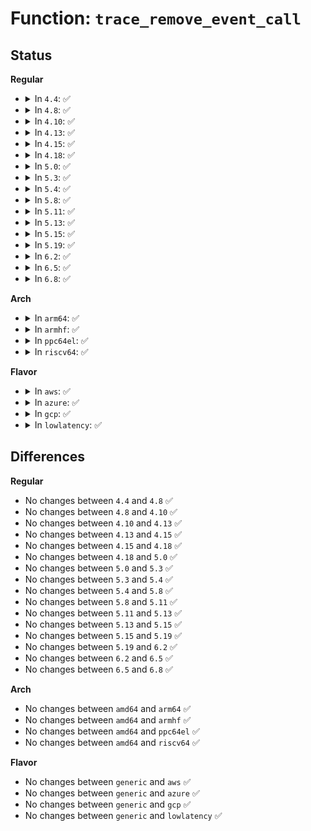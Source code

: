 # Function: <code>trace_remove_event_call</code>

## Status
<b>Regular</b>
<ul>
<li>
<details>
<summary>In <code>4.4</code>: ✅</summary>

```c
int trace_remove_event_call(struct trace_event_call *call);
```

**Collision:** Unique Global

**Inline:** No

**Transformation:** False

**Instances:**

```
In kernel/trace/trace_events.c (ffffffff81160fa0)
Location: kernel/trace/trace_events.c:2437
Inline: False
Direct callers:
  - kernel/trace/trace_kprobe.c:unregister_trace_kprobe
  - kernel/trace/trace_kprobe.c:create_trace_kprobe
```
**Symbols:**

```
ffffffff81160fa0-ffffffff81161075: trace_remove_event_call (STB_GLOBAL)
```
</details>
</li>
<li>
<details>
<summary>In <code>4.8</code>: ✅</summary>

```c
int trace_remove_event_call(struct trace_event_call *call);
```

**Collision:** Unique Global

**Inline:** No

**Transformation:** False

**Instances:**

```
In kernel/trace/trace_events.c (ffffffff8116b6c0)
Location: kernel/trace/trace_events.c:2342
Inline: False
Direct callers:
  - kernel/trace/trace_kprobe.c:create_trace_kprobe
  - kernel/trace/trace_kprobe.c:unregister_trace_kprobe
```
**Symbols:**

```
ffffffff8116b6c0-ffffffff8116b79c: trace_remove_event_call (STB_GLOBAL)
```
</details>
</li>
<li>
<details>
<summary>In <code>4.10</code>: ✅</summary>

```c
int trace_remove_event_call(struct trace_event_call *call);
```

**Collision:** Unique Global

**Inline:** No

**Transformation:** False

**Instances:**

```
In kernel/trace/trace_events.c (ffffffff811769b0)
Location: kernel/trace/trace_events.c:2311
Inline: False
Direct callers:
  - kernel/trace/trace_kprobe.c:create_trace_kprobe
  - kernel/trace/trace_kprobe.c:unregister_trace_kprobe
```
**Symbols:**

```
ffffffff811769b0-ffffffff81176a8c: trace_remove_event_call (STB_GLOBAL)
```
</details>
</li>
<li>
<details>
<summary>In <code>4.13</code>: ✅</summary>

```c
int trace_remove_event_call(struct trace_event_call *call);
```

**Collision:** Unique Global

**Inline:** No

**Transformation:** False

**Instances:**

```
In kernel/trace/trace_events.c (ffffffff81179770)
Location: kernel/trace/trace_events.c:2351
Inline: False
Direct callers:
  - kernel/trace/trace_kprobe.c:create_trace_kprobe
  - kernel/trace/trace_kprobe.c:unregister_trace_kprobe
```
**Symbols:**

```
ffffffff81179770-ffffffff81179843: trace_remove_event_call (STB_GLOBAL)
```
</details>
</li>
<li>
<details>
<summary>In <code>4.15</code>: ✅</summary>

```c
int trace_remove_event_call(struct trace_event_call *call);
```

**Collision:** Unique Global

**Inline:** No

**Transformation:** False

**Instances:**

```
In kernel/trace/trace_events.c (ffffffff81186ed0)
Location: kernel/trace/trace_events.c:2369
Inline: False
Direct callers:
  - kernel/trace/trace_kprobe.c:create_trace_kprobe
  - kernel/trace/trace_kprobe.c:unregister_trace_kprobe
```
**Symbols:**

```
ffffffff81186ed0-ffffffff81186fa3: trace_remove_event_call (STB_GLOBAL)
```
</details>
</li>
<li>
<details>
<summary>In <code>4.18</code>: ✅</summary>

```c
int trace_remove_event_call(struct trace_event_call *call);
```

**Collision:** Unique Global

**Inline:** No

**Transformation:** False

**Instances:**

```
In kernel/trace/trace_events.c (ffffffff81195f40)
Location: kernel/trace/trace_events.c:2369
Inline: False
Direct callers:
  - kernel/trace/trace_events_hist.c:synth_events_open
  - kernel/trace/trace_events_hist.c:create_synth_event
  - kernel/trace/trace_events_hist.c:create_synth_event
  - kernel/trace/trace_kprobe.c:create_trace_kprobe
  - kernel/trace/trace_kprobe.c:unregister_trace_kprobe
```
**Symbols:**

```
ffffffff81195f40-ffffffff81196013: trace_remove_event_call (STB_GLOBAL)
```
</details>
</li>
<li>
<details>
<summary>In <code>5.0</code>: ✅</summary>

```c
int trace_remove_event_call(struct trace_event_call *call);
```

**Collision:** Unique Global

**Inline:** No

**Transformation:** False

**Instances:**

```
In kernel/trace/trace_events.c (ffffffff811a40c0)
Location: kernel/trace/trace_events.c:2370
Inline: False
Direct callers:
  - kernel/trace/trace_events_hist.c:create_or_delete_synth_event
  - kernel/trace/trace_events_hist.c:__create_synth_event
  - kernel/trace/trace_kprobe.c:trace_kprobe_create
  - kernel/trace/trace_kprobe.c:unregister_trace_kprobe
  - kernel/trace/trace_uprobe.c:trace_uprobe_release
  - kernel/trace/trace_uprobe.c:trace_uprobe_create
```
**Symbols:**

```
ffffffff811a40c0-ffffffff811a417b: trace_remove_event_call (STB_GLOBAL)
```
</details>
</li>
<li>
<details>
<summary>In <code>5.3</code>: ✅</summary>

```c
int trace_remove_event_call(struct trace_event_call *call);
```

**Collision:** Unique Global

**Inline:** No

**Transformation:** False

**Instances:**

```
In kernel/trace/trace_events.c (ffffffff811b1f70)
Location: kernel/trace/trace_events.c:2360
Inline: False
Direct callers:
  - kernel/trace/trace_events_hist.c:create_or_delete_synth_event
  - kernel/trace/trace_events_hist.c:__create_synth_event
  - kernel/trace/trace_kprobe.c:trace_kprobe_create
  - kernel/trace/trace_kprobe.c:unregister_trace_kprobe
  - kernel/trace/trace_uprobe.c:trace_uprobe_release
  - kernel/trace/trace_uprobe.c:trace_uprobe_create
```
**Symbols:**

```
ffffffff811b1f70-ffffffff811b202b: trace_remove_event_call (STB_GLOBAL)
```
</details>
</li>
<li>
<details>
<summary>In <code>5.4</code>: ✅</summary>

```c
int trace_remove_event_call(struct trace_event_call *call);
```

**Collision:** Unique Global

**Inline:** No

**Transformation:** False

**Instances:**

```
In kernel/trace/trace_events.c (ffffffff811bd5f0)
Location: kernel/trace/trace_events.c:2359
Inline: False
Direct callers:
  - kernel/trace/trace_events_hist.c:create_or_delete_synth_event
  - kernel/trace/trace_events_hist.c:__create_synth_event
  - kernel/trace/trace_kprobe.c:register_trace_kprobe
  - kernel/trace/trace_uprobe.c:trace_uprobe_release
```
**Symbols:**

```
ffffffff811bd5f0-ffffffff811bd6ab: trace_remove_event_call (STB_GLOBAL)
```
</details>
</li>
<li>
<details>
<summary>In <code>5.8</code>: ✅</summary>

```c
int trace_remove_event_call(struct trace_event_call *call);
```

**Collision:** Unique Global

**Inline:** No

**Transformation:** False

**Instances:**

```
In kernel/trace/trace_events.c (ffffffff811d69d0)
Location: kernel/trace/trace_events.c:2564
Inline: False
Direct callers:
  - kernel/trace/trace_events_synth.c:register_synth_event
  - kernel/trace/trace_kprobe.c:register_trace_kprobe
  - kernel/trace/trace_uprobe.c:trace_uprobe_release
```
**Symbols:**

```
ffffffff811d69d0-ffffffff811d6a8b: trace_remove_event_call (STB_GLOBAL)
```
</details>
</li>
<li>
<details>
<summary>In <code>5.11</code>: ✅</summary>

```c
int trace_remove_event_call(struct trace_event_call *call);
```

**Collision:** Unique Global

**Inline:** No

**Transformation:** False

**Instances:**

```
In kernel/trace/trace_events.c (ffffffff811d3d50)
Location: kernel/trace/trace_events.c:2580
Inline: False
Direct callers:
  - kernel/trace/trace_events_synth.c:register_synth_event
  - kernel/trace/trace_kprobe.c:register_trace_kprobe
  - kernel/trace/trace_uprobe.c:trace_uprobe_release
```
**Symbols:**

```
ffffffff811d3d50-ffffffff811d3e0b: trace_remove_event_call (STB_GLOBAL)
```
</details>
</li>
<li>
<details>
<summary>In <code>5.13</code>: ✅</summary>

```c
int trace_remove_event_call(struct trace_event_call *call);
```

**Collision:** Unique Global

**Inline:** No

**Transformation:** False

**Instances:**

```
In kernel/trace/trace_events.c (ffffffff811d5440)
Location: kernel/trace/trace_events.c:2791
Inline: False
Direct callers:
  - kernel/trace/trace_events_synth.c:register_synth_event
  - kernel/trace/trace_kprobe.c:register_trace_kprobe
  - kernel/trace/trace_uprobe.c:trace_uprobe_release
```
**Symbols:**

```
ffffffff811d5440-ffffffff811d54fb: trace_remove_event_call (STB_GLOBAL)
```
</details>
</li>
<li>
<details>
<summary>In <code>5.15</code>: ✅</summary>

```c
int trace_remove_event_call(struct trace_event_call *call);
```

**Collision:** Unique Global

**Inline:** No

**Transformation:** False

**Instances:**

```
In kernel/trace/trace_events.c (ffffffff81202280)
Location: kernel/trace/trace_events.c:2806
Inline: False
Direct callers:
  - kernel/trace/trace_eprobe.c:eprobe_dyn_event_release
  - kernel/trace/trace_events_synth.c:register_synth_event
  - kernel/trace/trace_kprobe.c:register_trace_kprobe
  - kernel/trace/trace_uprobe.c:trace_uprobe_release
```
**Symbols:**

```
ffffffff81202280-ffffffff8120233b: trace_remove_event_call (STB_GLOBAL)
```
</details>
</li>
<li>
<details>
<summary>In <code>5.19</code>: ✅</summary>

```c
int trace_remove_event_call(struct trace_event_call *call);
```

**Collision:** Unique Global

**Inline:** No

**Transformation:** False

**Instances:**

```
In kernel/trace/trace_events.c (ffffffff8123b1c0)
Location: kernel/trace/trace_events.c:2899
Inline: False
Direct callers:
  - kernel/trace/trace_eprobe.c:eprobe_dyn_event_release
  - kernel/trace/trace_events_synth.c:register_synth_event
  - kernel/trace/trace_kprobe.c:register_trace_kprobe
  - kernel/trace/trace_uprobe.c:trace_uprobe_release
```
**Symbols:**

```
ffffffff8123b1c0-ffffffff8123b285: trace_remove_event_call (STB_GLOBAL)
```
</details>
</li>
<li>
<details>
<summary>In <code>6.2</code>: ✅</summary>

```c
int trace_remove_event_call(struct trace_event_call *call);
```

**Collision:** Unique Global

**Inline:** No

**Transformation:** False

**Instances:**

```
In kernel/trace/trace_events.c (ffffffff81289cd0)
Location: kernel/trace/trace_events.c:2990
Inline: False
Direct callers:
  - kernel/trace/trace_eprobe.c:eprobe_dyn_event_release
  - kernel/trace/trace_events_synth.c:synth_event_delete
  - kernel/trace/trace_events_synth.c:register_synth_event
  - kernel/trace/trace_kprobe.c:register_trace_kprobe
  - kernel/trace/trace_uprobe.c:trace_uprobe_release
```
**Symbols:**

```
ffffffff81289cd0-ffffffff81289dcd: trace_remove_event_call (STB_GLOBAL)
```
</details>
</li>
<li>
<details>
<summary>In <code>6.5</code>: ✅</summary>

```c
int trace_remove_event_call(struct trace_event_call *call);
```

**Collision:** Unique Global

**Inline:** No

**Transformation:** False

**Instances:**

```
In kernel/trace/trace_events.c (ffffffff812a6980)
Location: kernel/trace/trace_events.c:2984
Inline: False
Direct callers:
  - kernel/trace/trace_eprobe.c:eprobe_dyn_event_release
  - kernel/trace/trace_events_synth.c:synth_event_delete
  - kernel/trace/trace_events_synth.c:register_synth_event
  - kernel/trace/trace_events_user.c:user_event_set_call_visible
  - kernel/trace/trace_kprobe.c:register_trace_kprobe
  - kernel/trace/trace_uprobe.c:trace_uprobe_release
  - kernel/trace/trace_fprobe.c:register_trace_fprobe
```
**Symbols:**

```
ffffffff812a6980-ffffffff812a6a7d: trace_remove_event_call (STB_GLOBAL)
```
</details>
</li>
<li>
<details>
<summary>In <code>6.8</code>: ✅</summary>

```c
int trace_remove_event_call(struct trace_event_call *call);
```

**Collision:** Unique Global

**Inline:** No

**Transformation:** False

**Instances:**

```
In kernel/trace/trace_events.c (ffffffff812c3380)
Location: kernel/trace/trace_events.c:3176
Inline: False
Direct callers:
  - kernel/trace/trace_eprobe.c:eprobe_dyn_event_release
  - kernel/trace/trace_events_synth.c:synth_event_delete
  - kernel/trace/trace_events_synth.c:register_synth_event
  - kernel/trace/trace_events_user.c:user_event_set_call_visible
  - kernel/trace/trace_kprobe.c:register_trace_kprobe
  - kernel/trace/trace_uprobe.c:trace_uprobe_release
  - kernel/trace/trace_fprobe.c:register_trace_fprobe
```
**Symbols:**

```
ffffffff812c3380-ffffffff812c347d: trace_remove_event_call (STB_GLOBAL)
```
</details>
</li>
</ul>
<b>Arch</b>
<ul>
<li>
<details>
<summary>In <code>arm64</code>: ✅</summary>

```c
int trace_remove_event_call(struct trace_event_call *call);
```

**Collision:** Unique Global

**Inline:** No

**Transformation:** False

**Instances:**

```
In kernel/trace/trace_events.c (ffff80001023c900)
Location: kernel/trace/trace_events.c:2359
Inline: False
Direct callers:
  - kernel/trace/trace_events_hist.c:create_or_delete_synth_event
  - kernel/trace/trace_events_hist.c:__create_synth_event
  - kernel/trace/trace_kprobe.c:register_trace_kprobe
  - kernel/trace/trace_uprobe.c:trace_uprobe_release
```
**Symbols:**

```
ffff80001023c900-ffff80001023c9dc: trace_remove_event_call (STB_GLOBAL)
```
</details>
</li>
<li>
<details>
<summary>In <code>armhf</code>: ✅</summary>

```c
int trace_remove_event_call(struct trace_event_call *call);
```

**Collision:** Unique Global

**Inline:** No

**Transformation:** False

**Instances:**

```
In kernel/trace/trace_events.c (c0478210)
Location: kernel/trace/trace_events.c:2359
Inline: False
Direct callers:
  - kernel/trace/trace_kprobe.c:register_trace_kprobe
  - kernel/trace/trace_uprobe.c:trace_uprobe_release
```
**Symbols:**

```
c0478210-c04782e4: trace_remove_event_call (STB_GLOBAL)
```
</details>
</li>
<li>
<details>
<summary>In <code>ppc64el</code>: ✅</summary>

```c
int trace_remove_event_call(struct trace_event_call *call);
```

**Collision:** Unique Global

**Inline:** No

**Transformation:** False

**Instances:**

```
In kernel/trace/trace_events.c (c0000000002cb7e0)
Location: kernel/trace/trace_events.c:2359
Inline: False
Direct callers:
  - kernel/trace/trace_events_hist.c:create_or_delete_synth_event
  - kernel/trace/trace_events_hist.c:__create_synth_event
  - kernel/trace/trace_kprobe.c:register_trace_kprobe
  - kernel/trace/trace_uprobe.c:trace_uprobe_release
```
**Symbols:**

```
c0000000002cb7e0-c0000000002cb93c: trace_remove_event_call (STB_GLOBAL)
```
</details>
</li>
<li>
<details>
<summary>In <code>riscv64</code>: ✅</summary>

```c
int trace_remove_event_call(struct trace_event_call *call);
```

**Collision:** Unique Global

**Inline:** No

**Transformation:** False

**Instances:**

```
In kernel/trace/trace_events.c (ffffffe000192a5c)
Location: kernel/trace/trace_events.c:2359
Inline: False
```
**Symbols:**

```
ffffffe000192a5c-ffffffe000192b22: trace_remove_event_call (STB_GLOBAL)
```
</details>
</li>
</ul>
<b>Flavor</b>
<ul>
<li>
<details>
<summary>In <code>aws</code>: ✅</summary>

```c
int trace_remove_event_call(struct trace_event_call *call);
```

**Collision:** Unique Global

**Inline:** No

**Transformation:** False

**Instances:**

```
In kernel/trace/trace_events.c (ffffffff811b5c10)
Location: kernel/trace/trace_events.c:2359
Inline: False
Direct callers:
  - kernel/trace/trace_events_hist.c:create_or_delete_synth_event
  - kernel/trace/trace_events_hist.c:__create_synth_event
  - kernel/trace/trace_kprobe.c:register_trace_kprobe
  - kernel/trace/trace_uprobe.c:trace_uprobe_release
```
**Symbols:**

```
ffffffff811b5c10-ffffffff811b5ccb: trace_remove_event_call (STB_GLOBAL)
```
</details>
</li>
<li>
<details>
<summary>In <code>azure</code>: ✅</summary>

```c
int trace_remove_event_call(struct trace_event_call *call);
```

**Collision:** Unique Global

**Inline:** No

**Transformation:** False

**Instances:**

```
In kernel/trace/trace_events.c (ffffffff811a8a10)
Location: kernel/trace/trace_events.c:2359
Inline: False
Direct callers:
  - kernel/trace/trace_events_hist.c:create_or_delete_synth_event
  - kernel/trace/trace_events_hist.c:__create_synth_event
  - kernel/trace/trace_kprobe.c:register_trace_kprobe
  - kernel/trace/trace_uprobe.c:trace_uprobe_release
```
**Symbols:**

```
ffffffff811a8a10-ffffffff811a8acb: trace_remove_event_call (STB_GLOBAL)
```
</details>
</li>
<li>
<details>
<summary>In <code>gcp</code>: ✅</summary>

```c
int trace_remove_event_call(struct trace_event_call *call);
```

**Collision:** Unique Global

**Inline:** No

**Transformation:** False

**Instances:**

```
In kernel/trace/trace_events.c (ffffffff811b39e0)
Location: kernel/trace/trace_events.c:2359
Inline: False
Direct callers:
  - kernel/trace/trace_events_hist.c:create_or_delete_synth_event
  - kernel/trace/trace_events_hist.c:__create_synth_event
  - kernel/trace/trace_kprobe.c:register_trace_kprobe
  - kernel/trace/trace_uprobe.c:trace_uprobe_release
```
**Symbols:**

```
ffffffff811b39e0-ffffffff811b3a9b: trace_remove_event_call (STB_GLOBAL)
```
</details>
</li>
<li>
<details>
<summary>In <code>lowlatency</code>: ✅</summary>

```c
int trace_remove_event_call(struct trace_event_call *call);
```

**Collision:** Unique Global

**Inline:** No

**Transformation:** False

**Instances:**

```
In kernel/trace/trace_events.c (ffffffff811c1a80)
Location: kernel/trace/trace_events.c:2359
Inline: False
Direct callers:
  - kernel/trace/trace_events_hist.c:create_or_delete_synth_event
  - kernel/trace/trace_events_hist.c:__create_synth_event
  - kernel/trace/trace_kprobe.c:register_trace_kprobe
  - kernel/trace/trace_uprobe.c:trace_uprobe_release
```
**Symbols:**

```
ffffffff811c1a80-ffffffff811c1b3b: trace_remove_event_call (STB_GLOBAL)
```
</details>
</li>
</ul>

## Differences
<b>Regular</b>
<ul>
<li>
No changes between <code>4.4</code> and <code>4.8</code> ✅
</li>
<li>
No changes between <code>4.8</code> and <code>4.10</code> ✅
</li>
<li>
No changes between <code>4.10</code> and <code>4.13</code> ✅
</li>
<li>
No changes between <code>4.13</code> and <code>4.15</code> ✅
</li>
<li>
No changes between <code>4.15</code> and <code>4.18</code> ✅
</li>
<li>
No changes between <code>4.18</code> and <code>5.0</code> ✅
</li>
<li>
No changes between <code>5.0</code> and <code>5.3</code> ✅
</li>
<li>
No changes between <code>5.3</code> and <code>5.4</code> ✅
</li>
<li>
No changes between <code>5.4</code> and <code>5.8</code> ✅
</li>
<li>
No changes between <code>5.8</code> and <code>5.11</code> ✅
</li>
<li>
No changes between <code>5.11</code> and <code>5.13</code> ✅
</li>
<li>
No changes between <code>5.13</code> and <code>5.15</code> ✅
</li>
<li>
No changes between <code>5.15</code> and <code>5.19</code> ✅
</li>
<li>
No changes between <code>5.19</code> and <code>6.2</code> ✅
</li>
<li>
No changes between <code>6.2</code> and <code>6.5</code> ✅
</li>
<li>
No changes between <code>6.5</code> and <code>6.8</code> ✅
</li>
</ul>
<b>Arch</b>
<ul>
<li>
No changes between <code>amd64</code> and <code>arm64</code> ✅
</li>
<li>
No changes between <code>amd64</code> and <code>armhf</code> ✅
</li>
<li>
No changes between <code>amd64</code> and <code>ppc64el</code> ✅
</li>
<li>
No changes between <code>amd64</code> and <code>riscv64</code> ✅
</li>
</ul>
<b>Flavor</b>
<ul>
<li>
No changes between <code>generic</code> and <code>aws</code> ✅
</li>
<li>
No changes between <code>generic</code> and <code>azure</code> ✅
</li>
<li>
No changes between <code>generic</code> and <code>gcp</code> ✅
</li>
<li>
No changes between <code>generic</code> and <code>lowlatency</code> ✅
</li>
</ul>
